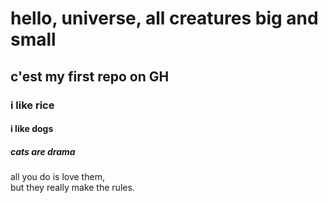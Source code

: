 # hello, universe, all creatures big and small

## c'est my first repo on GH
### i like rice
#### i like dogs
##### cats are drama
all you do is love them,  
but they really make the rules.

